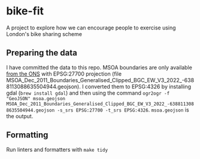 # bike-fit

A project to explore how we can encourage people to exercise using London's bike sharing scheme

## Preparing the data

I have committed the data to this repo.
MSOA boundaries are only available 
[from the ONS](https://geoportal.statistics.gov.uk/datasets/ons::msoa-dec-2011-boundaries-generalised-clipped-bgc-ew-v3/explore)
with EPSG:27700 projection (file MSOA_Dec_2011_Boundaries_Generalised_Clipped_BGC_EW_V3_2022_-6388113088635504944.geojson).
I converted them to EPSG:4326 by installing gdal (`brew install gdal`) and then using the command
`ogr2ogr -f "GeoJSON" msoa.geojson MSOA_Dec_2011_Boundaries_Generalised_Clipped_BGC_EW_V3_2022_-6388113088635504944.geojson -s_srs EPSG:27700 -t_srs EPSG:4326`.
`msoa.geojson` is the output.

## Formatting

Run linters and formatters with `make tidy`